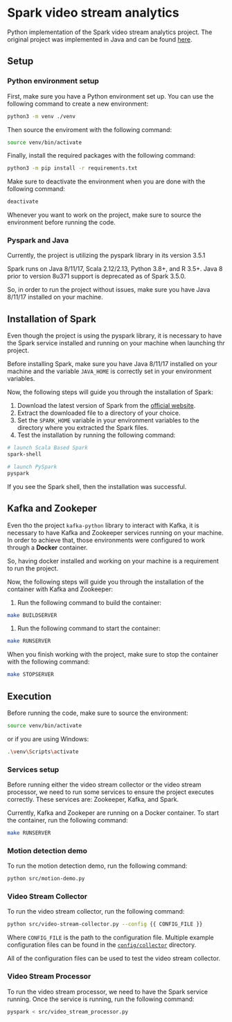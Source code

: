 # Spark video stream analytics

Python implementation of the Spark video stream analytics project. The original project was implemented in Java and can be found [here](https://github.com/baghelamit/video-stream-analytics/tree/master).

## Setup

### Python environment setup

First, make sure you have a Python environment set up. You can use the following command to create a new environment:

```bash
python3 -m venv ./venv
```

Then source the enviroment with the following command:

```bash
source venv/bin/activate
```

Finally, install the required packages with the following command:

```bash
python3 -m pip install -r requirements.txt
```

Make sure to deactivate the environment when you are done with the following command:

```bash
deactivate
```

Whenever you want to work on the project, make sure to source the environment before running the code.

### Pyspark and Java

Currently, the project is utilizing the pyspark library in its version 3.5.1

Spark runs on Java 8/11/17, Scala 2.12/2.13, Python 3.8+, and R 3.5+. Java 8 prior to version 8u371 support is deprecated as of Spark 3.5.0.

So, in order to run the project without issues, make sure you have Java 8/11/17 installed on your machine.

## Installation of Spark

Even though the project is using the pyspark library, it is necessary to have the Spark service installed and running on your machine when launching thr project.

Before installing Spark, make sure you have Java 8/11/17 installed on your machine and the variable `JAVA_HOME` is correctly set in your environment variables.

Now, the following steps will guide you through the installation of Spark:

1. Download the latest version of Spark from the [official website](https://spark.apache.org/downloads.html).
1. Extract the downloaded file to a directory of your choice.
1. Set the `SPARK_HOME` variable in your environment variables to the directory where you extracted the Spark files.
1. Test the installation by running the following command:

```bash
# launch Scala Based Spark
spark-shell

# launch PySpark
pyspark
```

If you see the Spark shell, then the installation was successful.

## Kafka and Zookeper

Even tho the project `kafka-python` library to interact with Kafka, it is necessary to have Kafka and Zookeeper services running on your machine. In order to achieve that, those environments were configured to work through a **Docker** container.

So, having docker installed and working on your machine is a requirement to run the project.

Now, the following steps will guide you through the installation of the container with Kafka and Zookeeper:
1. Run the following command to build the container:

```bash
make BUILDSERVER
```

1. Run the following command to start the container:

```bash
make RUNSERVER
```

When you finish working with the project, make sure to stop the container with the following command:

```bash
make STOPSERVER
```

## Execution

Before running the code, make sure to source the environment:

```bash
source venv/bin/activate
```

or if you are using Windows:

```bash
.\venv\Scripts\activate
```

### Services setup

Before running either the video stream collector or the video stream processor, we need to run some services to ensure the project executes correctly. These services are: Zookeeper, Kafka, and Spark.

Currently, Kafka and Zookeper are running on a Docker container. To start the container, run the following command:

```bash
make RUNSERVER
```

### Motion detection demo

To run the motion detection demo, run the following command:

```bash
python src/motion-demo.py
```

### Video Stream Collector

To run the video stream collector, run the following command:

```bash
python src/video-stream-collector.py --config {{ CONFIG_FILE }}
```

Where `CONFIG_FILE` is the path to the configuration file. Multiple example configuration files can be found in the [`config/collector`](./config/collector) directory.

All of the configuration files can be used to test the video stream collector.

### Video Stream Processor

To run the video stream processor, we need to have the Spark service running. Once the service is running, run the following command:

```bash
pyspark < src/video_stream_processor.py
```

